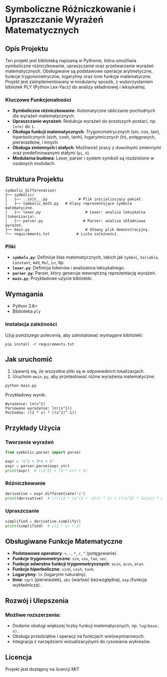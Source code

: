 # Symboliczne Różniczkowanie i Upraszczanie Wyrażeń Matematycznych

## Opis Projektu
Ten projekt jest biblioteką napisaną w Pythonie, która umożliwia symboliczne różniczkowanie, upraszczanie oraz przetwarzanie wyrażeń matematycznych. Obsługiwane są podstawowe operacje arytmetyczne, funkcje trygonometryczne, logarytmy oraz inne funkcje matematyczne. Projekt jest zaimplementowany w modularny sposób, z wykorzystaniem bibliotek PLY (Python Lex-Yacc) do analizy składniowej i leksykalnej.

### Kluczowe Funkcjonalności
- **Symboliczne różniczkowanie**: Automatyczne obliczanie pochodnych dla wyrażeń matematycznych.
- **Upraszczanie wyrażeń**: Redukcja wyrażeń do prostszych postaci, np. `ln(e)` do `1`.
- **Obsługa funkcji matematycznych**: Trygonometrycznych (sin, cos, tan), hiperbolicznych (sinh, cosh, tanh), logarytmicznych (ln), potęgowych, pierwiastków, i innych.
- **Obsługa zmiennych i stałych**: Możliwość pracy z dowolnymi zmiennymi oraz predefiniowanymi stałymi (`pi`, `e`).
- **Modularna budowa**: Lexer, parser i system symboli są rozdzielone w osobnych modułach.

## Struktura Projektu

```
symbolic_differenation/
├── symbolic/
│   ├── __init__.py              # Plik inicjalizujący pakiet.
│   ├── symbolic_math.py   # Klasy reprezentujące symbole matematyczne.
│   ├── lexer.py                    # Lexer: analiza leksykalna (tokenizacja).
│   ├── parser.py                  # Parser: analiza składniowa wyrażeń.
├── main.py                         # Główny plik demonstracyjny.
└── requirements.txt            # Lista zależności.
```

### Pliki
- **`symbols.py`**: Definicje klas matematycznych, takich jak `Symbol`, `Variable`, `Constant`, `Add`, `Mul`, `Ln`, itp.
- **`lexer.py`**: Definicja tokenów i analizatora leksykalnego.
- **`parser.py`**: Parser, który generuje wewnętrzną reprezentację wyrażeń.
- **`main.py`**: Przykładowe użycie biblioteki.

## Wymagania
- Python 3.8+
- Biblioteka `ply`

### Instalacja zależności
Użyj poniższego polecenia, aby zainstalować wymagane biblioteki:

```
pip install -r requirements.txt
```

## Jak uruchomić
1. Upewnij się, że wszystkie pliki są w odpowiednich lokalizacjach.
2. Uruchom `main.py`, aby przetestować różne wyrażenia matematyczne:

```
python main.py
```

Przykładowy wynik:
```
Wyrażenie: ln(x^2)
Parsowane wyrażenie: ln((x^2))
Pochodna: ((2 * x) * ((x^2)^-1))
```

## Przykłady Użycia

### Tworzenie wyrażeń
```python
from symbolic.parser import parser

expr = "x^2 + 3*x + 5"
expr = parser.parse(expr_str)
print(expr)  # ((x^2) + (3 * x)) + 5)
```

### Różniczkowanie
```python
derivative = expr.differentiate("x")
print(derivative)  # (((((2 * (x^(2 + -1))) * 1) + (((x^2) * ln(x)) * 0)) + ((0 * x) + (3 * 1))) + 0)
```

### Upraszczanie
```python
simplified = derivative.simplify()
print(simplified)  # ((2 * x) + 3)
```

## Obsługiwane Funkcje Matematyczne
- **Podstawowe operatory**: `+`, `-`, `*`, `/`, `^` (potęgowanie).
- **Funkcje trygonometryczne**: `sin`, `cos`, `tan`, `sec`.
- **Funkcje odwrotne funkcji trygonmetrycznych**: `asin`, `acos`, `atan`.
- **Funkcje hiperboliczne**: `sinh`, `cosh`, `tanh`.
- **Logarytmy**: `ln` (logarytm naturalny).
- **Inne**: `sqrt` (pierwiastek), `abs` (wartość bezwzględna), `exp` (funkcja wykładnicza).

## Rozwój i Ulepszenia
### Możliwe rozszerzenia:
- Dodanie obsługi większej liczby funkcji matematycznych, np. `log(base, x)`.
- Obsługa przedziałów i operacji na funkcjach wielowymiarowych.
- Integracja z narzędziami wizualizacyjnymi do rysowania wykresów.

## Licencja
Projekt jest dostępny na licencji MIT